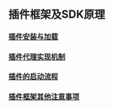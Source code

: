 ## 插件框架及SDK原理

#### [插件安装与加载](插件的安装与加载.md)

#### [插件代理实现机制](插件的代理实现机制.md)

#### [插件的启动流程](插件的启动流程.md)

#### [插件框架其他注意事项](插件框架其他注意事项.md)


